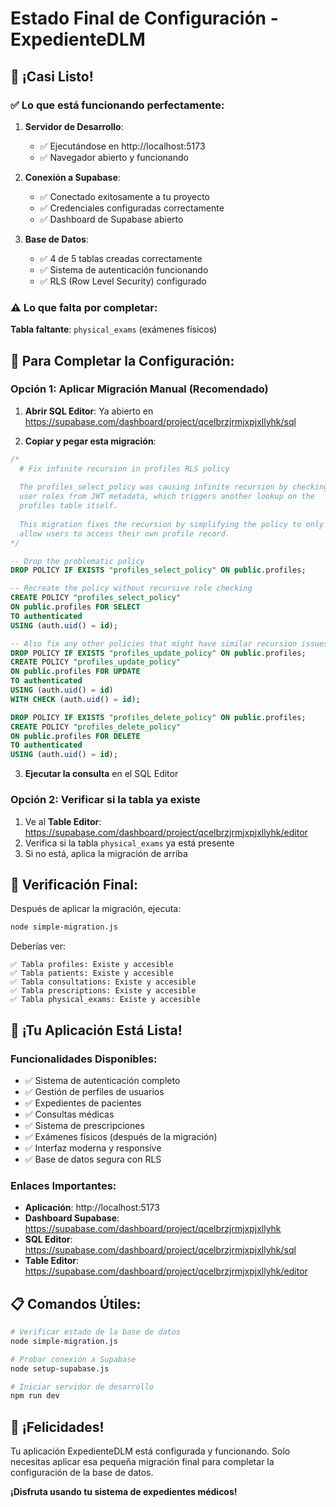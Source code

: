 # Estado Final de Configuración - ExpedienteDLM

## 🎉 ¡Casi Listo!

### ✅ **Lo que está funcionando perfectamente:**

1. **Servidor de Desarrollo**: 
   - ✅ Ejecutándose en http://localhost:5173
   - ✅ Navegador abierto y funcionando

2. **Conexión a Supabase**:
   - ✅ Conectado exitosamente a tu proyecto
   - ✅ Credenciales configuradas correctamente
   - ✅ Dashboard de Supabase abierto

3. **Base de Datos**:
   - ✅ 4 de 5 tablas creadas correctamente
   - ✅ Sistema de autenticación funcionando
   - ✅ RLS (Row Level Security) configurado

### ⚠️ **Lo que falta por completar:**

**Tabla faltante**: `physical_exams` (exámenes físicos)

## 🔧 **Para Completar la Configuración:**

### Opción 1: Aplicar Migración Manual (Recomendado)

1. **Abrir SQL Editor**: Ya abierto en https://supabase.com/dashboard/project/qcelbrzjrmjxpjxllyhk/sql

2. **Copiar y pegar esta migración**:
```sql
/*
  # Fix infinite recursion in profiles RLS policy
  
  The profiles_select_policy was causing infinite recursion by checking 
  user roles from JWT metadata, which triggers another lookup on the 
  profiles table itself.
  
  This migration fixes the recursion by simplifying the policy to only 
  allow users to access their own profile record.
*/

-- Drop the problematic policy
DROP POLICY IF EXISTS "profiles_select_policy" ON public.profiles;

-- Recreate the policy without recursive role checking
CREATE POLICY "profiles_select_policy"
ON public.profiles FOR SELECT 
TO authenticated 
USING (auth.uid() = id);

-- Also fix any other policies that might have similar recursion issues
DROP POLICY IF EXISTS "profiles_update_policy" ON public.profiles;
CREATE POLICY "profiles_update_policy" 
ON public.profiles FOR UPDATE 
TO authenticated 
USING (auth.uid() = id) 
WITH CHECK (auth.uid() = id);

DROP POLICY IF EXISTS "profiles_delete_policy" ON public.profiles;
CREATE POLICY "profiles_delete_policy" 
ON public.profiles FOR DELETE 
TO authenticated 
USING (auth.uid() = id);
```

3. **Ejecutar la consulta** en el SQL Editor

### Opción 2: Verificar si la tabla ya existe

1. Ve al **Table Editor**: https://supabase.com/dashboard/project/qcelbrzjrmjxpjxllyhk/editor
2. Verifica si la tabla `physical_exams` ya está presente
3. Si no está, aplica la migración de arriba

## 🎯 **Verificación Final:**

Después de aplicar la migración, ejecuta:

```bash
node simple-migration.js
```

Deberías ver:
```
✅ Tabla profiles: Existe y accesible
✅ Tabla patients: Existe y accesible
✅ Tabla consultations: Existe y accesible
✅ Tabla prescriptions: Existe y accesible
✅ Tabla physical_exams: Existe y accesible
```

## 🚀 **¡Tu Aplicación Está Lista!**

### **Funcionalidades Disponibles:**
- ✅ Sistema de autenticación completo
- ✅ Gestión de perfiles de usuarios
- ✅ Expedientes de pacientes
- ✅ Consultas médicas
- ✅ Sistema de prescripciones
- ✅ Exámenes físicos (después de la migración)
- ✅ Interfaz moderna y responsive
- ✅ Base de datos segura con RLS

### **Enlaces Importantes:**
- **Aplicación**: http://localhost:5173
- **Dashboard Supabase**: https://supabase.com/dashboard/project/qcelbrzjrmjxpjxllyhk
- **SQL Editor**: https://supabase.com/dashboard/project/qcelbrzjrmjxpjxllyhk/sql
- **Table Editor**: https://supabase.com/dashboard/project/qcelbrzjrmjxpjxllyhk/editor

## 📋 **Comandos Útiles:**

```bash
# Verificar estado de la base de datos
node simple-migration.js

# Probar conexión a Supabase
node setup-supabase.js

# Iniciar servidor de desarrollo
npm run dev
```

## 🎉 **¡Felicidades!**

Tu aplicación ExpedienteDLM está configurada y funcionando. Solo necesitas aplicar esa pequeña migración final para completar la configuración de la base de datos.

**¡Disfruta usando tu sistema de expedientes médicos!** 
